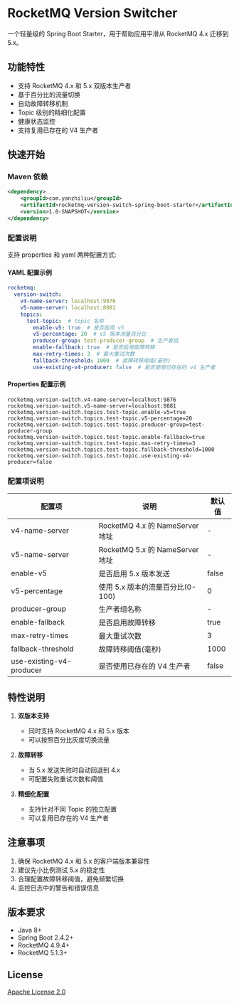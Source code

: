# RocketMQ Version Switcher

一个轻量级的 Spring Boot Starter，用于帮助应用平滑从 RocketMQ 4.x 迁移到 5.x。

## 功能特性

- 支持 RocketMQ 4.x 和 5.x 双版本生产者
- 基于百分比的流量切换
- 自动故障转移机制
- Topic 级别的精细化配置
- 健康状态监控
- 支持复用已存在的 V4 生产者

## 快速开始

### Maven 依赖

```xml
<dependency>
    <groupId>com.yanzhiliu</groupId>
    <artifactId>rocketmq-version-switch-spring-boot-starter</artifactId>
    <version>1.0-SNAPSHOT</version>
</dependency>
```

### 配置说明

支持 properties 和 yaml 两种配置方式:

#### YAML 配置示例
```yaml
rocketmq:
  version-switch:
    v4-name-server: localhost:9876
    v5-name-server: localhost:8081
    topics:
      test-topic:  # topic 名称
        enable-v5: true  # 是否启用 v5
        v5-percentage: 20  # v5 版本流量百分比
        producer-group: test-producer-group  # 生产者组
        enable-fallback: true  # 是否启用故障转移
        max-retry-times: 3  # 最大重试次数
        fallback-threshold: 1000  # 故障转移阈值(毫秒)
        use-existing-v4-producer: false  # 是否使用已存在的 v4 生产者
```

#### Properties 配置示例
```properties
rocketmq.version-switch.v4-name-server=localhost:9876
rocketmq.version-switch.v5-name-server=localhost:8081
rocketmq.version-switch.topics.test-topic.enable-v5=true
rocketmq.version-switch.topics.test-topic.v5-percentage=20
rocketmq.version-switch.topics.test-topic.producer-group=test-producer-group
rocketmq.version-switch.topics.test-topic.enable-fallback=true
rocketmq.version-switch.topics.test-topic.max-retry-times=3
rocketmq.version-switch.topics.test-topic.fallback-threshold=1000
rocketmq.version-switch.topics.test-topic.use-existing-v4-producer=false
```

### 配置项说明

| 配置项 | 说明 | 默认值 |
|-------|------|--------|
| v4-name-server | RocketMQ 4.x 的 NameServer 地址 | - |
| v5-name-server | RocketMQ 5.x 的 NameServer 地址 | - |
| enable-v5 | 是否启用 5.x 版本发送 | false |
| v5-percentage | 使用 5.x 版本的流量百分比(0-100) | 0 |
| producer-group | 生产者组名称 | - |
| enable-fallback | 是否启用故障转移 | true |
| max-retry-times | 最大重试次数 | 3 |
| fallback-threshold | 故障转移阈值(毫秒) | 1000 |
| use-existing-v4-producer | 是否使用已存在的 V4 生产者 | false |


## 特性说明

1. **双版本支持**
   - 同时支持 RocketMQ 4.x 和 5.x 版本
   - 可以按照百分比灰度切换流量

2. **故障转移**
   - 当 5.x 发送失败时自动回退到 4.x
   - 可配置失败重试次数和阈值

3. **精细化配置**
   - 支持针对不同 Topic 的独立配置
   - 可以复用已存在的 V4 生产者

## 注意事项

1. 确保 RocketMQ 4.x 和 5.x 的客户端版本兼容性
2. 建议先小比例测试 5.x 的稳定性
3. 合理配置故障转移阈值，避免频繁切换
4. 监控日志中的警告和错误信息

## 版本要求

- Java 8+
- Spring Boot 2.4.2+
- RocketMQ 4.9.4+
- RocketMQ 5.1.3+

## License

[Apache License 2.0](LICENSE)